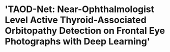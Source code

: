# 'TAOD-Net: Near-Ophthalmologist Level Active Thyroid-Associated Orbitopathy Detection on Frontal Eye Photographs with Deep Learning'

